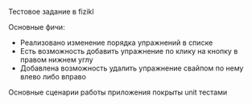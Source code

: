 Тестовое задание в fizikl

Основные фичи:
- Реализовано изменение порядка упражнений в списке
- Есть возможность добавить упражнение по клику на кнопку в правом нижнем углу
- Добавлена возможность удалить упражнение свайпом по нему влево либо вправо

Основные сценарии работы приложения покрыты unit тестами
